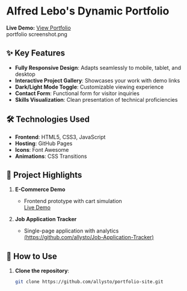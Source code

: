 # Alfred Lebo's Dynamic Portfolio

**Live Demo:** [View Portfolio](https://allysto.github.io/portfolio-site/)  
portfolio screenshot.png

## ✨ Key Features
- **Fully Responsive Design**: Adapts seamlessly to mobile, tablet, and desktop
- **Interactive Project Gallery**: Showcases your work with demo links
- **Dark/Light Mode Toggle**: Customizable viewing experience
- **Contact Form**: Functional form for visitor inquiries
- **Skills Visualization**: Clean presentation of technical proficiencies

## 🛠 Technologies Used
- **Frontend**: HTML5, CSS3, JavaScript
- **Hosting**: GitHub Pages
- **Icons**: Font Awesome
- **Animations**: CSS Transitions

## 🚀 Project Highlights
1. **E-Commerce Demo**  
   - Frontend prototype with cart simulation  
  [Live Demo](https://allysto.github.io/ecommerce-site/)

2. **Job Application Tracker**  
   - Single-page application with analytics  
   [(https://github.com/allysto/Job-Application-Tracker)](https://allysto.github.io/Job-Application-Tracker/)

## 📌 How to Use
1. **Clone the repository**:
   ```bash
   git clone https://github.com/allysto/portfolio-site.git
